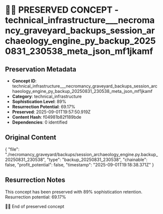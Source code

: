 # 🏴‍☠️ PRESERVED CONCEPT - technical_infrastructure___necromancy_graveyard_backups_session_archaeology_engine_py_backup_20250831_230538_meta_json_mf1jkamf

## Preservation Metadata
- **Concept ID**: technical_infrastructure___necromancy_graveyard_backups_session_archaeology_engine_py_backup_20250831_230538_meta_json_mf1jkamf
- **Category**: technical_infrastructure
- **Sophistication Level**: 89%
- **Resurrection Potential**: 69.17%
- **Preserved**: 2025-09-01T19:57:50.919Z
- **Content Hash**: f04981b82f189bde
- **Dependencies**: 0 identified

## Original Content

{
  "file": "./necromancy_graveyard/backups/session_archaeology_engine.py.backup_20250831_230538",
  "type": "backup_20250831_230538",
  "chainable": false,
  "profit_potential": false,
  "timestamp": "2025-09-01T19:18:38.371Z"
}

## Resurrection Notes
This concept has been preserved with 89% sophistication retention.
Resurrection potential: 69.17%

🏴‍☠️ End of preserved concept